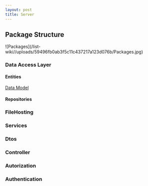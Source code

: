 ```yaml
---
layout: post
title: Server
---
```


## Package Structure
![Packages]\(/list-wiki//uploads/59496fb0ab3f5c11c437217a123d076b/Packages.jpg\)

### Data Access Layer
#### Entities
[Data Model](server/data-model)

#### Repositories

### FileHosting

### Services

### Dtos

### Controller

### Autorization

### Authentication






